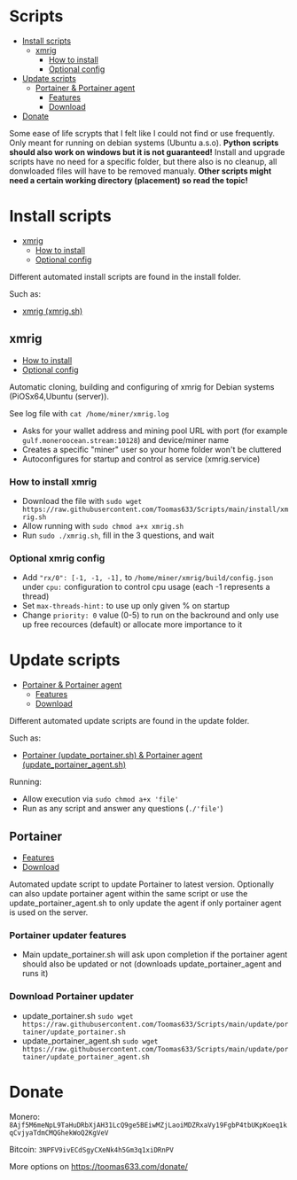 # Scripts

- [Install scripts](#install-scripts)
  - [xmrig](#xmrig)
    - [How to install](#how-to-install-xmrig)
    - [Optional config](#optional-xmrig-config)
- [Update scripts](#update-scripts)
  - [Portainer &amp; Portainer agent](#portainer)
    - [Features](#portainer-updater-features)
    - [Download](#download-portainer-updater)
- [Donate](#donate)

Some ease of life scrypts that I felt like I could not find or use frequently. Only meant for running on debian systems (Ubuntu a.s.o). **Python scripts should also work on windows but it is not guaranteed!**
Install and upgrade scripts have no need for a specific folder, but there also is no cleanup, all donwloaded files will have to be removed manualy. **Other scripts might need a certain working directory (placement) so read the topic!**

# Install scripts

- [xmrig](#xmrig)
  - [How to install](#how-to-install-xmrig)
  - [Optional config](#optional-xmrig-config)

Different automated install scripts are found in the install folder.

Such as:

* [xmrig (xmrig.sh)](#xmrig)

## xmrig

- [How to install](#how-to-install-xmrig)
- [Optional config](#optional-xmrig-config)

Automatic cloning, building and configuring of xmrig for Debian systems (PiOSx64,Ubuntu (server)).

See log file with `cat /home/miner/xmrig.log`

* Asks for your wallet address and mining pool URL with port (for example `gulf.moneroocean.stream:10128`) and device/miner name
* Creates a specific "miner" user so your home folder won't be cluttered
* Autoconfigures for startup and control as service (xmrig.service)

### How to install xmrig

* Download the file with `sudo wget https://raw.githubusercontent.com/Toomas633/Scripts/main/install/xmrig.sh`
* Allow running with `sudo chmod a+x xmrig.sh`
* Run `sudo ./xmrig.sh`, fill in the 3 questions, and wait

### Optional xmrig config

* Add `"rx/0": [-1, -1, -1],` to `/home/miner/xmrig/build/config.json` under `cpu:` configuration to control cpu usage (each -1 represents a thread)
* Set `max-threads-hint:` to use up only given % on startup
* Change `priority: 0` value (0-5) to run on the backround and only use up free recources (default) or allocate more importance to it

# Update scripts

- [Portainer &amp; Portainer agent](#portainer)
  - [Features](#portainer-updater-features)
  - [Download](#download-portainer-updater)

Different automated update scripts are found in the update folder.

Such as:

* [Portainer (update_portainer.sh) &amp; Portainer agent (update_portainer_agent.sh)](#portainer)

Running:

* Allow execution via `sudo chmod a+x 'file'`
* Run as any script and answer any questions (`./'file'`)

## Portainer

- [Features](#portainer-updater-features)
- [Download](#download-portainer-updater)

Automated update script to update Portainer to latest version. Optionally can also update portainer agent within the same script or use the update_portainer_agent.sh to only update the agent if only portainer agent is used on the server.

### Portainer updater features

* Main update_portainer.sh will ask upon completion if the portainer agent should also be updated or not (downloads update_portainer_agent and runs it)

### Download Portainer updater

* update_portainer.sh `sudo wget https://raw.githubusercontent.com/Toomas633/Scripts/main/update/portainer/update_portainer.sh`
* update_portainer_agent.sh `sudo wget https://raw.githubusercontent.com/Toomas633/Scripts/main/update/portainer/update_portainer_agent.sh`

# Donate

Monero: `8Ajf5M6meNpL9TaHuDRbXjAH31LcQ9ge5BEiwMZjLaoiMDZRxaVy19FgbP4tbUKpKoeq1kqCvjyaTdmCMQGhekWoQ2KgVeV`

Bitcoin: `3NPFV9ivECdSgyCXeNk4h5Gm3q1xiDRnPV`

More options on https://toomas633.com/donate/
